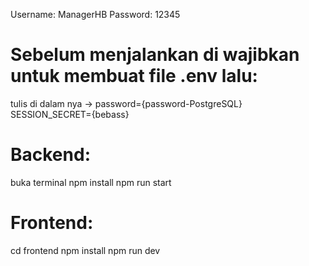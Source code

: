 <!-- Username & Password untuk login -->

Username: ManagerHB
Password: 12345

<!-- Cara menjalankan Website -->

# Sebelum menjalankan di wajibkan untuk membuat file .env lalu:

tulis di dalam nya ->
password={password-PostgreSQL} <!-- misal: password=12345 -->
SESSION_SECRET={bebass} <!-- misal: SESSION_SECREET=your_secret -->

# Backend:

buka terminal
npm install
npm run start

# Frontend:

cd frontend
npm install
npm run dev
